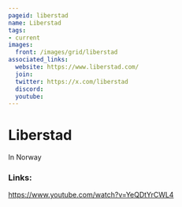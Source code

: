 ```yaml
---
pageid: liberstad
name: Liberstad 
tags: 
- current
images:
  front: /images/grid/liberstad
associated_links:
  website: https://www.liberstad.com/
  join: 
  twitter: https://x.com/liberstad
  discord: 
  youtube:
---
```


# Liberstad

In Norway

### Links:

https://www.youtube.com/watch?v=YeQDtYrCWL4
